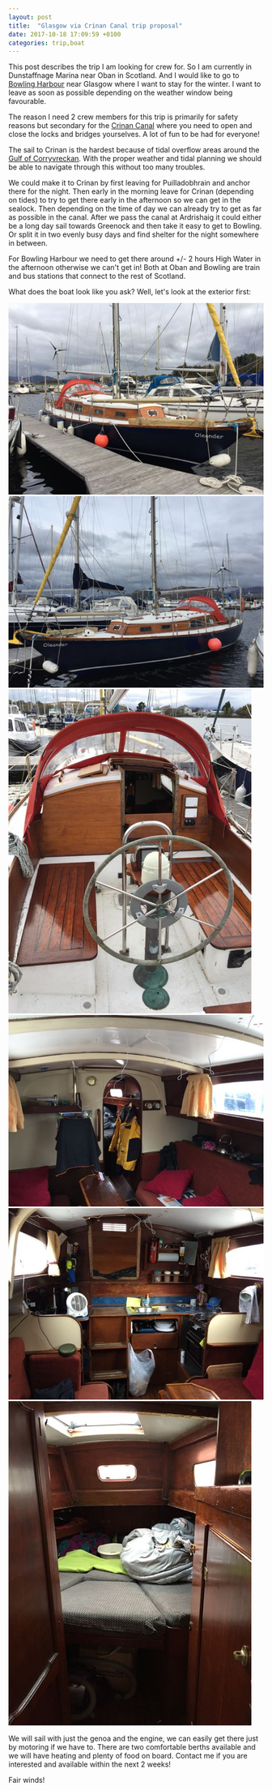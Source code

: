 ```yaml
---
layout: post
title:  "Glasgow via Crinan Canal trip proposal"
date: 2017-10-18 17:09:59 +0100
categories: trip,boat
---
```

This post describes the trip I am looking for crew for. So I am currently in Dunstaffnage Marina near Oban in Scotland. And I would like to go to [Bowling Harbour](http://www.clydewaterfront.com/clyde-heritage/bowling-harbour--old-kilpatrick/bowling-harbour) near Glasgow where I want to stay for the winter. I want to leave as soon as possible depending on the weather window being favourable.

The reason I need 2 crew members for this trip is primarily for safety reasons but secondary for the [Crinan Canal](https://www.scottishcanals.co.uk/canals/crinan-canal/) where you need to open and close the locks and bridges yourselves. A lot of fun to be had for everyone!

The sail to Crinan is the hardest because of tidal overflow areas around the [Gulf of Corryvreckan](https://en.wikipedia.org/wiki/Gulf_of_Corryvreckan). With the proper weather and tidal planning we should be able to navigate through this without too many troubles.

We could make it to Crinan by first leaving for Puilladobhrain and anchor there for the night. Then early in the morning leave for Crinan (depending on tides) to try to get there early in the afternoon so we can get in the sealock. Then depending on the time of day we can already try to get as far as possible in the canal.
After we pass the canal at Ardrishaig it could either be a long day sail towards Greenock and then take it easy to get to Bowling. Or split it in two evenly busy days and find shelter for the night somewhere in between.

For Bowling Harbour we need to get there around +/- 2 hours High Water in the afternoon otherwise we can't get in! Both at Oban and Bowling are train and bus stations that connect to the rest of Scotland.

What does the boat look like you ask? Well, let's look at the exterior first:

![starboard](/images/Oleander/Dunstaffnage/IMG_2675.jpg "Oleander starboard side")
![port](/images/Oleander/Dunstaffnage/IMG_2676.jpg "Oleander port side")
![cockpit](/images/Oleander/Dunstaffnage/IMG_2674.jpg "Oleander cockpit")
![forward inside](/images/Oleander/Dunstaffnage/IMG_2670.jpg "cabin inside looking forward")
![aft inside](/images/Oleander/Dunstaffnage/IMG_2671.jpg "cabin inside looking aft")
![vberth inside](/images/Oleander/Dunstaffnage/IMG_2672.jpg "cabin inside looking aft")

We will sail with just the genoa and the engine, we can easily get there just by motoring if we have to. There are two comfortable berths available and we will have heating and plenty of food on board.
Contact me if you are interested and available within the next 2 weeks!

Fair winds!